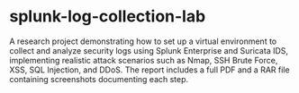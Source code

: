 # splunk-log-collection-lab
A research project demonstrating how to set up a virtual environment to collect and analyze security logs using Splunk Enterprise and Suricata IDS, implementing realistic attack scenarios such as Nmap, SSH Brute Force, XSS, SQL Injection, and DDoS. The report includes a full PDF and a RAR file containing screenshots documenting each step.
